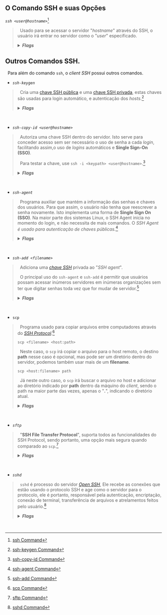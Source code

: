 ## O Comando SSH e suas Opções
*`ssh <user@hostname>`*[^1]

>&nbsp; Usado para se acessar o servidor "*hostname*" através do SSH, o usuário irá entrar no servidor como o "*user*" especificado.
><details>
>  <summary>
>    <b>
>      <i>
>        Flags
>      </i>
>    </b>
>  </summary>
>
>- `-1`: Usa apenas a versão 1 do protocolo SSH.
>
>- `-2`: Usa apenas a versão 2 do protocolo SSH.
>
>- `-4`: Usa apenas o endereço IPv4.
>
>- `-6`: Usa apenas o endereço IPv6.
>
>- `-A`: Habilita o encaminhamento do agente de autenticação.
>
>- `-a`: Desabilita o encaminhamento do agente de autenticação.
>
>- `-C`: Usa compressão de dados.
>
>- `-c <cipher_spec>`: Seleciona a especificação *cipher* para encriptar a seção.
>
>- `-D <[bind_address:]port>`: Porta de encaminhamento de nível de aplicação dinâmico. Esse comando aloca um *socket* para ser usada pela porta local. Quando a conexão e feita por essa porta, ela e encaminhada por um canal seguro, e o protocolo de aplicação e usado para determinar onde uma maquina remota tem de se conectar.
>
>- `-E <log_file>`: Acrescenta *debug logs* a *log_file* ao invés do *standard error*.
>
>- `-F <configfile>`: Especifica um arquivo de configuração por usuário. O arquivo padrão e `~/.ssh/config`.
>
>- `-g`: Permite que hosts remotos se conectem as portas de encaminhamento locais.
>
>- `-i <identity_file>`: Arquivo por onde a *identity key*(chave privada) para autenticação de chave publica será lida.
>
>- `-J <user@host>:<port>`: Conecta ao host fazendo primeiro uma conexão SSH a *pjump host[(/iam/jump-host)* e então estabelecendo um *[TCP Forwarding](https://www.ssh.com/ssh/tunneling/example)* para o destino final
>
>- `-l <login_name>`: Especifica o usuário para fazer *log in* na maquina remota.
>
>- `-p <port>`: Porta a ser usada para conectar no *host* remoto.
>
>- `-q`: *Quiet Mode*.
>
>- `-V`: Mostra a versão atual do SSH.
>
>- `-v`: Verbaliza as ações.
>
>- `-X`: Habilita o encaminhamento X11 (*X11 Forwarding*).
>
>- `-L <address>`: Configura um encaminhamento local.
>
>- `-R <address>`: Configura um encaminhamento remoto.

</details>

## Outros Comandos SSH.
&nbsp; Para além do comando `ssh`, o *client SSH* possui outros comandos.

- *`ssh-keygen`*
>&nbsp; Cria uma [chave SSH pública]() e uma [chave SSH privada](), estas chaves são usadas para login automático, e autenticação dos *hosts*.[^2]
> <details><summary><b><i>Flags</i></b></summary>
>
>> *`-t <type>`*
>>
>>&nbsp; Especifica o tipo de chave a ser criado, os valores mais usados são **rsa**, **dsa** e **ecdsa** para chaves *[RSA]()*, *[DSA]()* e *[elliptic curve DSA]()* respectivamente.
>
>> *`-b <bits-number>`*
>>
>>&nbsp; Especifica o número de **bits** a ser usado na chave. Em geral, **2048 bits** para chaves **RSA** costumam ser suficientes, porém, **4096 bits** costumam ser uma opção mais segura.
>
>>*`-f <filename>`*
>>
>>&nbsp; Especifica o nome do arquivo onde será guardado a chave.
>
>>*`-p -P <oldname> -N <newname> -f <filename>`*
>>
>>&nbsp; A flag `-p` serve para alterar a senha da chave indicada com a flag `-f`, as flags `-P` e `-N` indicam a senha antiga e a senha nova respectivamente.
>
>>*`-F <hostname>`*
>>
>>&nbsp; Busca pelo *hostname* no arquivo _**"know_hosts"**_.
</details>
<br>

- *`ssh-copy-id <user@hostname>`*
>
>&nbsp; Autoriza uma chave SSH dentro do servidor. Isto serve para conceder acesso sem ser necessário o uso de senha a cada *login*, facilitando assim,o uso de *logins* automáticos e **Single Sign-On (SSO)**.
>
>&nbsp; Para testar a chave, use `ssh -i <keypath> <user@hostname>`.[^3]
>
> <details><summary><b><i>Flags</i></b></summary>
>
>>*`-i <filepath>`*
>>
>>&nbsp; Indica o arquivo de onde a chave deve ser copiada. Caso essa flag não seja usada, todas as chaves lisstadas por `ssh-add -L` serão adicionadas.
>
>>*`-f`*
>>
>>&nbsp; Não verifica se a chave já está autorizada no servidor, apenas adiciona a mesma. Isso pode resultar em cópias repetidas da chave no arquivo _**"authorized_keys"**_.
>
>>*`-p <port>`*
>>
>>&nbsp; Conecta à uma porta especifica ao invés da porta padrão (22).
</details>
<br>

- *`ssh-agent`*
>
>&nbsp; Programa auxiliar que mantém a informação das senhas e chaves dos usuários. Para que assim, o usuário não tenha que reescrever a senha novamente. Isto implementa uma forma de **Single Sign On (SSO)**. Na maior parte dos sistemas Linux, o SSH Agent inicia no momento do login, e não necessita de mais comandos. O *SSH Agent é usado para autenticação de chaves públicas.*[^4]
>
> <details><summary><b><i>Flags</i></b></summary>
>
>>*`-k`*
>>
>>&nbsp; Desliga o *agent* que está ativo no momento.
</details>
<br>

- *`ssh-add <filename>`*
>
>&nbsp; Adiciona uma *[chave SSH]()* privada ao "*SSH agent*".
>
>&nbsp; O principal uso do `ssh-agent` e `ssh-add` é permitir que usuários possam acessar inúmeros servidores em inúmeras organizações sem ter que digitar senhas toda vez que for mudar de servidor.[^5]
>
> <details><summary><b><i>Flags</i></b></summary>
>
>>*`-d`*
>>
>>&nbsp; Elimina a chave da lista do *SSH Agent*.  
>
>>*`-D`*
>>
>>&nbsp; Elimina todas as chaves cadastradas no *SSH Agent*.
</details>
<br>

- `scp`
>
>&nbsp; Programa usado para copiar arquivos entre computadores através do *[SSH Protocol]()*.[^6]
>
>`scp <filename> <host:path> `
>
>&nbsp; Neste caso, o `scp` irá copiar o arquivo para o host remoto, o destino **path** nesse caso é opcional, mas pode ser um diretório dentro do servidor, podemos também usar mais de um **filename**.
>
>`scp <host:filename> path`
>
>&nbsp; Já neste outro caso, o `scp` irá buscar o arquivo no host e adicionar ao diretório indicado por **path** dentro da máquino do *client*, sendo o path na maior parte das vezes, apenas o "**.**", indicando o diretório atual.
>
> <details><summary><b><i>Flags</i></b></summary>
>
>>*`-r`*
>>
>>&nbsp; Copia diretórios inteiros ao invés de copiar apenas arquivos.
</details>
<br>

- *`sftp`*
>
>&nbsp; "**SSH File Transfer Protocol**", suporta todos as funcionalidades do SSH Protocol, sendo portanto, uma opção mais segura quando comparado ao `scp`.[^7]
>
> <details><summary><b><i>Flags</i></b></summary>
>
>>*`-`*
>>
>>&nbsp;
>
>>*`-`*
>>
>>&nbsp;
>
>>*`-`*
>>
>>&nbsp;
</details>
<br>

- *`sshd`*
>
>&nbsp; `sshd` é processo do servidor *[Open SSH](./4.%20OpenSSH.md)*, Ele recebe as conexões que estão usando o protocolo SSH e age como o servidor para o protocolo, ele é portanto, responsável pela autenticação, encriptação, conexão de terminal, transferência de arquivos e atrelamentos feitos pelo usuário.[^8]
>
> <details><summary><b><i>Flags</i></b></summary>
>
>>*`-`*
>>
>>&nbsp;
>
>>*`-`*
>>
>>&nbsp;
>
>>*`-`*
>>
>>&nbsp;
</details>
<br>

[^1]:[ssh Command](https://www.ssh.com/academy/ssh/command)
[^2]:[ssh-keygen Command](https://www.ssh.com/academy/ssh/keygen)
[^3]:[ssh-copy-id Command](https://www.ssh.com/academy/ssh/copy-id)
[^4]:[ssh-agent Command](https://www.ssh.com/academy/ssh/agent)
[^5]:[ssh-add Command](https://www.ssh.com/academy/ssh/add-command)
[^6]:[scp Command](https://www.ssh.com/academy/ssh/scp)
[^7]:[sftp Command](https://www.ssh.com/academy/ssh/sftp-ssh-file-transfer-protocol)
[^8]:[sshd Command](https://www.ssh.com/academy/ssh/sshd)

